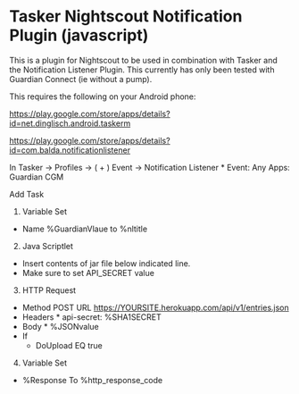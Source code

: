 # Tasker Nightscout Notification Plugin (javascript)
This is a plugin for Nightscout to be used in combination with Tasker and the Notification Listener Plugin. This currently has only been tested with Guardian Connect (ie without a pump).

This requires the following on your Android phone: 

https://play.google.com/store/apps/details?id=net.dinglisch.android.taskerm

https://play.google.com/store/apps/details?id=com.balda.notificationlistener

In Tasker -> Profiles
-> ( + ) Event
   -> Notification Listener
     * Event: Any Apps: Guardian CGM

Add Task
 1. Variable Set
   * Name %GuardianVlaue to %nltitle
 2. Java Scriptlet
   * Insert contents of jar file below indicated line. 
   * Make sure to set API_SECRET value
 3. HTTP Request
   * Method POST URL https://YOURSITE.herokuapp.com/api/v1/entries.json
   * Headers
    * api-secret: %SHA1SECRET
  *  Body
    * %JSONvalue
  * If
    * DoUpload EQ true
 4. Variable Set
  * %Response To %http_response_code
   
